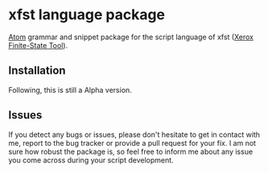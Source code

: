 # xfst language package

[Atom](https://atom.io/) grammar and snippet package for the script language of xfst ([Xerox Finite-State Tool](http://www.fsmbook.com)).

## Installation

Following, this is still a Alpha version.

## Issues

If you detect any bugs or issues, please don't hesitate to get in contact with me, report to the bug tracker or provide a pull request for your fix.
I am not sure how robust the package is, so feel free to inform me about any issue you come across during your script development.
